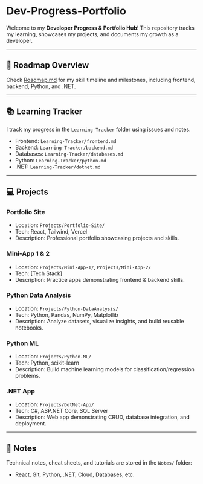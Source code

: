 
# Dev-Progress-Portfolio

Welcome to my **Developer Progress & Portfolio Hub**!
This repository tracks my learning, showcases my projects, and documents my growth as a developer.

---

## 🚀 Roadmap Overview

Check [Roadmap.md](Roadmap.md) for my skill timeline and milestones, including frontend, backend, Python, and .NET.

---

## 📚 Learning Tracker

I track my progress in the `Learning-Tracker` folder using issues and notes.

- Frontend: `Learning-Tracker/frontend.md`
- Backend: `Learning-Tracker/backend.md`
- Databases: `Learning-Tracker/databases.md`
- Python: `Learning-Tracker/python.md`
- .NET: `Learning-Tracker/dotnet.md`

---

## 💻 Projects

### Portfolio Site

- Location: `Projects/Portfolio-Site/`
- Tech: React, Tailwind, Vercel
- Description: Professional portfolio showcasing projects and skills.

### Mini-App 1 & 2

- Location: `Projects/Mini-App-1/`, `Projects/Mini-App-2/`
- Tech: [Tech Stack]
- Description: Practice apps demonstrating frontend & backend skills.

### Python Data Analysis

- Location: `Projects/Python-DataAnalysis/`
- Tech: Python, Pandas, NumPy, Matplotlib
- Description: Analyze datasets, visualize insights, and build reusable notebooks.

### Python ML

- Location: `Projects/Python-ML/`
- Tech: Python, scikit-learn
- Description: Build machine learning models for classification/regression problems.

### .NET App

- Location: `Projects/DotNet-App/`
- Tech: C#, ASP.NET Core, SQL Server
- Description: Web app demonstrating CRUD, database integration, and deployment.

---

## 📝 Notes

Technical notes, cheat sheets, and tutorials are stored in the `Notes/` folder:

- React, Git, Python, .NET, Cloud, Databases, etc.
